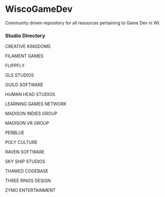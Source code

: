 # WiscoGameDev
Community driven repository for all resources pertaining to Game Dev in WI.


### Studio Directory

CREATIVE KINGDOMS

FILAMENT GAMES

FLIPPFLY

GLS STUDIOS

GUILD SOFTWARE

HUMAN HEAD STUDIOS

LEARNING GAMES NETWORK

MADISON INDIES GROUP

MADISON VR GROUP

PERBLUE

POLY CULTURE

RAVEN SOFTWARE

SKY SHIP STUDIOS

THAWED CODEBASE

THREE RINGS DESIGN

ZYMO ENTERTAINMENT
